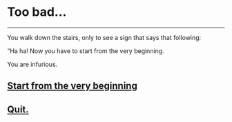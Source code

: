 # Too bad...  
---  

You walk down the stairs, only to see a sign that says that following:  

“Ha ha! Now you have to start from the very beginning.

You are infurious.

## [Start from the very beginning](../../home)  
## [Quit.](quit-message.md)